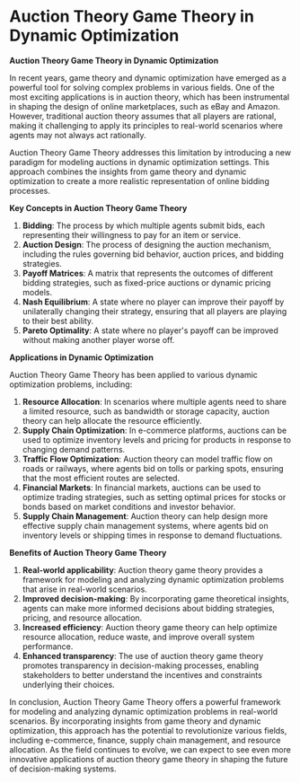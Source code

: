 # Auction Theory Game Theory in Dynamic Optimization

**Auction Theory Game Theory in Dynamic Optimization**

In recent years, game theory and dynamic optimization have emerged as a powerful tool for solving complex problems in various fields. One of the most exciting applications is in auction theory, which has been instrumental in shaping the design of online marketplaces, such as eBay and Amazon. However, traditional auction theory assumes that all players are rational, making it challenging to apply its principles to real-world scenarios where agents may not always act rationally.

Auction Theory Game Theory addresses this limitation by introducing a new paradigm for modeling auctions in dynamic optimization settings. This approach combines the insights from game theory and dynamic optimization to create a more realistic representation of online bidding processes.

**Key Concepts in Auction Theory Game Theory**

1. **Bidding**: The process by which multiple agents submit bids, each representing their willingness to pay for an item or service.
2. **Auction Design**: The process of designing the auction mechanism, including the rules governing bid behavior, auction prices, and bidding strategies.
3. **Payoff Matrices**: A matrix that represents the outcomes of different bidding strategies, such as fixed-price auctions or dynamic pricing models.
4. **Nash Equilibrium**: A state where no player can improve their payoff by unilaterally changing their strategy, ensuring that all players are playing to their best ability.
5. **Pareto Optimality**: A state where no player's payoff can be improved without making another player worse off.

**Applications in Dynamic Optimization**

Auction Theory Game Theory has been applied to various dynamic optimization problems, including:

1. **Resource Allocation**: In scenarios where multiple agents need to share a limited resource, such as bandwidth or storage capacity, auction theory can help allocate the resource efficiently.
2. **Supply Chain Optimization**: In e-commerce platforms, auctions can be used to optimize inventory levels and pricing for products in response to changing demand patterns.
3. **Traffic Flow Optimization**: Auction theory can model traffic flow on roads or railways, where agents bid on tolls or parking spots, ensuring that the most efficient routes are selected.
4. **Financial Markets**: In financial markets, auctions can be used to optimize trading strategies, such as setting optimal prices for stocks or bonds based on market conditions and investor behavior.
5. **Supply Chain Management**: Auction theory can help design more effective supply chain management systems, where agents bid on inventory levels or shipping times in response to demand fluctuations.

**Benefits of Auction Theory Game Theory**

1. **Real-world applicability**: Auction theory game theory provides a framework for modeling and analyzing dynamic optimization problems that arise in real-world scenarios.
2. **Improved decision-making**: By incorporating game theoretical insights, agents can make more informed decisions about bidding strategies, pricing, and resource allocation.
3. **Increased efficiency**: Auction theory game theory can help optimize resource allocation, reduce waste, and improve overall system performance.
4. **Enhanced transparency**: The use of auction theory game theory promotes transparency in decision-making processes, enabling stakeholders to better understand the incentives and constraints underlying their choices.

In conclusion, Auction Theory Game Theory offers a powerful framework for modeling and analyzing dynamic optimization problems in real-world scenarios. By incorporating insights from game theory and dynamic optimization, this approach has the potential to revolutionize various fields, including e-commerce, finance, supply chain management, and resource allocation. As the field continues to evolve, we can expect to see even more innovative applications of auction theory game theory in shaping the future of decision-making systems.
